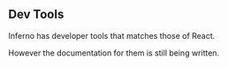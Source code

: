 Dev Tools
---

Inferno has developer tools that matches those of React.

However the documentation for them is still being written.


